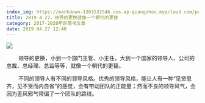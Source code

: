 ```yaml
---
index_img: https://markdown-1301532546.cos.ap-guangzhou.myqcloud.com/peipei_blog/20210921144804.jpeg
title: 2019-4-27，领导的更换就像一个朝代的更替
category: 2017-2020年的简书文章
date: 2019.04.27 12:40
---
```


![](https://markdown-1301532546.cos.ap-guangzhou.myqcloud.com/peipei_blog/20210921144804.jpeg)  



        领导的更换，小到一个部门主管、小主任，大到一个国家的领导人、公司的总裁、总经理、总监等等，就像一个朝代的更替。  

        不同的领导人有不同的领导风格。优秀的领导风格，能让人有一种“见贤思齐，见不贤而内自省”的感觉，会有带动团队的正能量；然而不良的领导风气，会因为歪风邪气带偏了一个团队的路线。